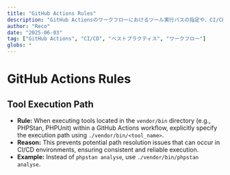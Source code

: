 ```yaml
---
title: "GitHub Actions Rules"
description: "GitHub Actionsのワークフローにおけるツール実行パスの指定や、CI/CD環境での一貫した実行を保証するためのルールをまとめたよ！"
author: "Reco"
date: "2025-06-03"
tag: ["GitHub Actions", "CI/CD", "ベストプラクティス", "ワークフロー"]
globs: *
---
```


# GitHub Actions Rules

## Tool Execution Path

*   **Rule:** When executing tools located in the `vendor/bin` directory (e.g., PHPStan, PHPUnit) within a GitHub Actions workflow, explicitly specify the execution path using `./vendor/bin/<tool_name>`.
*   **Reason:** This prevents potential path resolution issues that can occur in CI/CD environments, ensuring consistent and reliable execution.
*   **Example:** Instead of `phpstan analyse`, use `./vendor/bin/phpstan analyse`.
